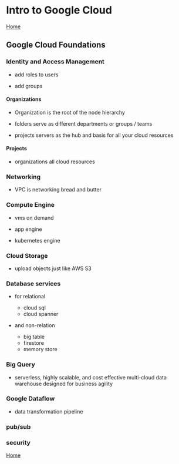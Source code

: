 # Intro to Google Cloud

[Home](/README.md)

## Google Cloud Foundations

### Identity and Access Management

* add roles to users

* add groups

#### Organizations

* Organization is the root of the node hierarchy

* folders serve as different departments or groups / teams

* projects servers as the hub and basis for all your cloud resources

#### Projects

* organizations all cloud resources

### Networking

* VPC is networking bread and butter

### Compute Engine

* vms on demand

* app engine

* kubernetes engine

### Cloud Storage

* upload objects just like AWS S3

### Database services

* for relational
  * cloud sql
  * cloud spanner

* and non-relation
  * big table
  * firestore
  * memory store

### Big Query

* serverless, highly scalable, and cost effective multi-cloud data warehouse designed for business agility

### Google Dataflow

* data transformation pipeline

### pub/sub

### security

[Home](/README.md)